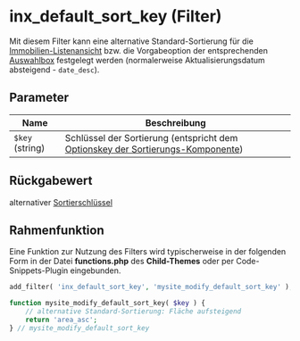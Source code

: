 # inx_default_sort_key (Filter)

Mit diesem Filter kann eine alternative Standard-Sortierung für die [Immobilien-Listenansicht](/komponenten/liste) bzw. die Vorgabeoption der entsprechenden [Auswahlbox](/komponenten/sortierung) festgelegt werden (normalerweise Aktualisierungsdatum absteigend - `date_desc`).

## Parameter

| Name | Beschreibung |
| ---- | ------------ |
| `$key` (string) | Schlüssel der Sortierung (entspricht dem [Optionskey der Sortierungs-Komponente](/komponenten/sortierung#standard-optionen)) |

## Rückgabewert

alternativer [Sortierschlüssel](/komponenten/sortierung#standard-optionen)

## Rahmenfunktion

Eine Funktion zur Nutzung des Filters wird typischerweise in der folgenden Form in der Datei **functions.php** des **Child-Themes** oder per Code-Snippets-Plugin eingebunden.

```php
add_filter( 'inx_default_sort_key', 'mysite_modify_default_sort_key' );

function mysite_modify_default_sort_key( $key ) {
	// alternative Standard-Sortierung: Fläche aufsteigend
	return 'area_asc';
} // mysite_modify_default_sort_key
```